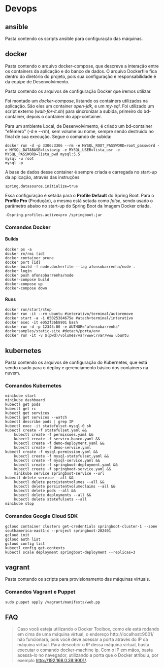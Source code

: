 # Devops

## ansible

Pasta contendo os scripts ansible para configuração das máquinas.

## docker

Pasta contendo o arquivo docker-compose, que descreve a interação entre os containers da aplicação e do banco de dados. O arquivo Dockerfile fica dentro do diretório do projeto, pois sua configuração e responsabilidade é da equipe de Desenvolvimento.

Pasta contendo os arquivos de configuração Docker que iremos utilizar.

Foi montado um *docker-compose*, listando os containers utilizados na aplicação. São eles um container *open-jdk*, e um *my-sql*. Foi utilizado um script externo (*wait-for-it.sh*) para sincronizar a subida, primeiro do bd-container, depois o container do app-container.

Para um ambiente Local, de Desenvolvimento, é criado um bd-container "efêmero" (-d e --rm), sem volume ou nome, sempre sendo destruido no final de sua execução. Segue o comando de subida:

```
docker run -d -p 3306:3306 --rm -e MYSQL_ROOT_PASSWORD=root_password -e MYSQL_DATABASE=listavip -e MYSQL_USER=lista_usr -e MYSQL_PASSWORD=lista_pwd mysql:5.5
mysql -u root
mysql -p
```

A base de dados desse container é sempre criada e carregada no start-up da aplicação, através das instruções 

```
spring.datasource.initialize=true
```

Essa configuração é setada para o **Profile Default** do Spring Boot. Para o **Profile Pro** (Produção), a mesma está setada como *false*, sendo usado o parâmetro abaixo no start-up do Spring Boot da Imagem Docker criada.

```
-Dspring.profiles.active=pro /springboot.jar
```

### Comandos Docker
#### Builds
```
docker ps -a
docker rm/rmi [id]
docker container prune
docker port [id]
docker build -f node.dockerfile --tag afonsobarrenha/node .
docker login
docker push afonsobarrenha/node
docker-compose build
docker-compose up
docker-compose down
```

#### Runs
```
docker run/start/stop
docker run -it --rm ubuntu #interativo/terminal/autoremove
docker start -a -i 05025384675e #atach+terminal/interativo
docker exec -it e052f36b8901 bash
docker run -d -p 12345:80 -e AUTHOR="afonsobarrenha" dockersamples/static-site #detach/porta/env
docker run -it -v $(pwd)/volumes/var/www:/var/www ubuntu
```

## kubernetes

Pasta contendo os arquivos de configuração do Kubernetes, que está sendo usado para o deploy e gerenciamento básico dos containers na nuvem.

### Comandos Kubernetes

```
minikube start
minikube dashboard
kubectl get pods
kubectl get rc
kubectl get services
kubectl get services --watch
kubectl describe pods | grep IP
kubectl exec -it statefulset-mysql-0 sh
kubectl create -f statefulset.yaml && 
    kubectl create -f permissoes.yaml && 
    kubectl create -f servico-banco.yaml && 
    kubectl create -f demo-deployment.yaml && 
    kubectl create -f demo-service.yaml
kubectl create -f mysql-permission.yaml && 
    kubectl create -f mysql-statefulset.yaml && 
    kubectl create -f mysql-service.yaml && 
    kubectl create -f springboot-deployment.yaml && 
    kubectl create -f springboot-service.yaml &&
    minikube service springboot-service --url
kubectl delete service --all &&
    kubectl delete persistentvolumes --all &&
    kubectl delete persistentvolumeclaims --all &&
    kubectl delete pods --all &&
    kubectl delete deployments --all &&
    kubectl delete statefulsets --all
minikube stop
```

### Comandos Google Cloud SDK

```
gcloud container clusters get-credentials springboot-cluster-1 --zone southamerica-east1-c --project springboot-202401
gcloud init
gcloud auth list
gcloud config list
kubectl config get-contexts
kubectl scale deployment springboot-deployment --replicas=3
```

## vagrant

Pasta contendo os scripts para provisionamento das máquinas virtuais.

### Comandos Vagrant e Puppet

```
sudo puppet apply /vagrant/manifests/web.pp
```

## FAQ
>Caso você esteja utilizando o Docker Toolbox, como ele está rodando em cima de uma máquina virtual, o endereço http://localhost:9001/ não funcionará, pois você deve acessar a porta através do IP da máquina virtual. Para descobrir o IP dessa máquina virtual, basta executar o comando docker-machine ip. Com o IP em mãos, basta acessá-lo no navegador, utilizando a porta que o Docker atribuiu, por exemplo http://192.168.0.38:9001/.
